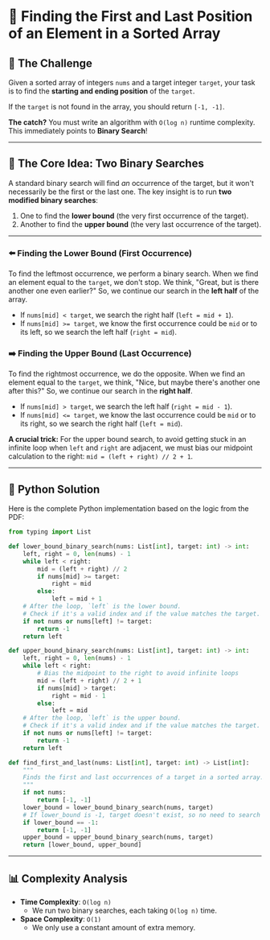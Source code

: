 # :dart: Finding the First and Last Position of an Element in a Sorted Array

## :triangular_flag_on_post: The Challenge

Given a sorted array of integers `nums` and a target integer `target`, your task is to find the **starting and ending position** of the `target`.

If the `target` is not found in the array, you should return `[-1, -1]`.

**The catch?** You must write an algorithm with `O(log n)` runtime complexity. This immediately points to **Binary Search**!

---

## :brain: The Core Idea: Two Binary Searches

A standard binary search will find *an* occurrence of the target, but it won't necessarily be the first or the last one. The key insight is to run **two modified binary searches**:

1.  One to find the **lower bound** (the very first occurrence of the target).
2.  Another to find the **upper bound** (the very last occurrence of the target).

---

### :arrow_left: Finding the Lower Bound (First Occurrence)

To find the leftmost occurrence, we perform a binary search. When we find an element equal to the `target`, we don't stop. We think, "Great, but is there another one even earlier?" So, we continue our search in the **left half** of the array.

*   If `nums[mid] < target`, we search the right half (`left = mid + 1`).
*   If `nums[mid] >= target`, we know the first occurrence could be `mid` or to its left, so we search the left half (`right = mid`).

### :arrow_right: Finding the Upper Bound (Last Occurrence)

To find the rightmost occurrence, we do the opposite. When we find an element equal to the `target`, we think, "Nice, but maybe there's another one after this?" So, we continue our search in the **right half**.

*   If `nums[mid] > target`, we search the left half (`right = mid - 1`).
*   If `nums[mid] <= target`, we know the last occurrence could be `mid` or to its right, so we search the right half (`left = mid`).

**A crucial trick:** For the upper bound search, to avoid getting stuck in an infinite loop when `left` and `right` are adjacent, we must bias our midpoint calculation to the right: `mid = (left + right) // 2 + 1`.

---

## :snake: Python Solution

Here is the complete Python implementation based on the logic from the PDF:

```python
from typing import List

def lower_bound_binary_search(nums: List[int], target: int) -> int:
    left, right = 0, len(nums) - 1
    while left < right:
        mid = (left + right) // 2
        if nums[mid] >= target:
            right = mid
        else:
            left = mid + 1
    # After the loop, `left` is the lower bound.
    # Check if it's a valid index and if the value matches the target.
    if not nums or nums[left] != target:
        return -1
    return left

def upper_bound_binary_search(nums: List[int], target: int) -> int:
    left, right = 0, len(nums) - 1
    while left < right:
        # Bias the midpoint to the right to avoid infinite loops
        mid = (left + right) // 2 + 1
        if nums[mid] > target:
            right = mid - 1
        else:
            left = mid
    # After the loop, `left` is the upper bound.
    # Check if it's a valid index and if the value matches the target.
    if not nums or nums[left] != target:
        return -1
    return left

def find_first_and_last(nums: List[int], target: int) -> List[int]:
    """
    Finds the first and last occurrences of a target in a sorted array.
    """
    if not nums:
        return [-1, -1]
    lower_bound = lower_bound_binary_search(nums, target)
    # If lower_bound is -1, target doesn't exist, so no need to search for upper_bound.
    if lower_bound == -1:
        return [-1, -1]
    upper_bound = upper_bound_binary_search(nums, target)
    return [lower_bound, upper_bound]

```

---

## :bar_chart: Complexity Analysis

*   **Time Complexity**: `O(log n)`
    *   We run two binary searches, each taking `O(log n)` time.
*   **Space Complexity**: `O(1)`
    *   We only use a constant amount of extra memory.